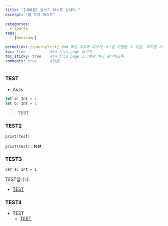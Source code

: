 ```yaml
---
title: "[내배캠] 글쓰기 테스트 입니다."
excerpt: "글 작성 테스트"
  
categories:
  - sparta
tags:
  - [bootcamp]

permalink: /sparta/test/ #md 파일 제목과 다르게 url을 지정할 수 있음, 미지정 시 md 파일 명으로 따라감   
toc: true           #On this page 보이기 
toc_sticky: true    #on this page 스크롤에 따라 움직이도록 
comments: true      #댓글
---
```


### TEST

- As Is

```swift
let a: Int = 1
let b: Int = 2
```

> TEST

### TEST2

```swift
print(test)
```

`print(test)` : test 

### TEST3

`var a: Int = 1 `

TEST입니다.

- [TEST](https://limlogging.github.io)

### TEST4
- TEST
   - [TEST](https://limlogging.github.io)